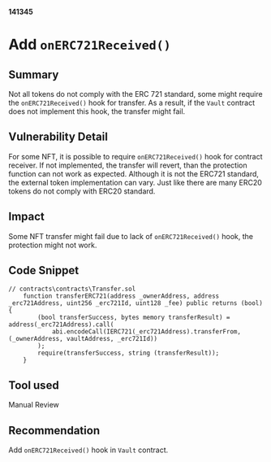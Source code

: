 __141345__
# Add `onERC721Received()`

## Summary

Not all tokens do not comply with the ERC 721 standard, some might require the `onERC721Received()` hook for transfer. As a result, if the `Vault` contract does not implement this hook, the transfer might fail.

## Vulnerability Detail

For some NFT, it is possible to require `onERC721Received()` hook for contract receiver. If not implemented, the transfer will revert, than the protection function can not work as expected. Although it is not the ERC721 standard, the external token implementation can vary. Just like there are many ERC20 tokens do not comply with ERC20 standard.


## Impact

Some NFT transfer might fail due to lack of `onERC721Received()` hook, the protection might not work.

## Code Snippet

```solidity
// contracts\contracts\Transfer.sol
    function transferERC721(address _ownerAddress, address _erc721Address, uint256 _erc721Id, uint128 _fee) public returns (bool) {
        (bool transferSuccess, bytes memory transferResult) = address(_erc721Address).call(
            abi.encodeCall(IERC721(_erc721Address).transferFrom, (_ownerAddress, vaultAddress, _erc721Id))
        );
        require(transferSuccess, string (transferResult));
    }
```



## Tool used

Manual Review

## Recommendation

Add `onERC721Received()` hook in `Vault` contract.
